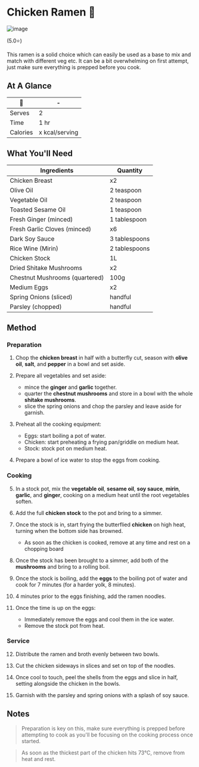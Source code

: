 # Chicken Ramen 🍜

![image](https://drive.google.com/uc?export=view&id=1INPYyxiY_xpEdarA9Nb-fykqQ85C6oWv)

[//]: # (when adding google drive link, just replace the asset id, don't change anything else about the above link otherwise the image will not display)

[//]: # (remember to give rating and delete the green heart if not a whole-health dish)

(5.0⭐️)

This ramen is a solid choice which can easily be used as a base to mix and match with different veg etc. It can be a bit overwhelming on first attempt, just make sure everything is prepped before you cook.

## At A Glance

🍜 | -
-- | --
Serves | 2
Time | 1 hr
Calories | x kcal/serving

## What You'll Need

Ingredients | Quantity
-- | --
Chicken Breast | x2
Olive Oil | 2 teaspoon
Vegetable Oil | 2 teaspoon
Toasted Sesame Oil | 1 teaspoon
Fresh Ginger (minced) | 1 tablespoon
Fresh Garlic Cloves (minced) | x6
Dark Soy Sauce | 3 tablespoons
Rice Wine (Mirin) | 2 tablespoons
Chicken Stock | 1L
Dried Shitake Mushrooms | x2
Chestnut Mushrooms (quartered) | 100g
Medium Eggs | x2
Spring Onions (sliced) | handful
Parsley (chopped) | handful

## Method

### **Preparation**

1. Chop the **chicken breast** in half with a butterfly cut, season with **olive oil**, **salt**, and **pepper** in a bowl and set aside.

2. Prepare all vegetables and set aside:
    - mince the **ginger** and **garlic** together.
    - quarter the **chestnut mushrooms** and store in a bowl with the whole **shitake mushrooms**.
    - slice the spring onions and chop the parsley and leave aside for garnish.

3. Preheat all the cooking equipment:
    - Eggs: start boiling a pot of water.
    - Chicken: start preheating a frying pan/griddle on medium heat.
    - Stock: stock pot on medium heat.

4. Prepare a bowl of ice water to stop the eggs from cooking.

### **Cooking**

5. In a stock pot, mix the **vegetable oil**, **sesame oil**, **soy sauce**, **mirin**, **garlic**, and **ginger**, cooking on a medium heat until the root vegetables soften.

6. Add the full **chicken stock** to the pot and bring to a simmer.

7. Once the stock is in, start frying the butterflied **chicken** on high heat, turning when the bottom side has browned. 
    - As soon as the chicken is cooked, remove at any time and rest on a chopping board

8. Once the stock has been brought to a simmer, add both of the **mushrooms** and bring to a rolling boil.

9. Once the stock is boiling, add the **eggs** to the boiling pot of water and cook for 7 minutes (for a harder yolk, 8 minutes).

10. 4 minutes prior to the eggs finishing, add the ramen noodles.

11. Once the time is up on the eggs:
    - Immediately remove the eggs and cool them in the ice water.
    - Remove the stock pot from heat.

### **Service**

12. Distribute the ramen and broth evenly between two bowls.

13. Cut the chicken sideways in slices and set on top of the noodles.

14. Once cool to touch, peel the shells from the eggs and slice in half, setting alongside the chicken in the bowls.

15. Garnish with the parsley and spring onions with a splash of soy sauce.

## Notes

> Preparation is key on this, make sure everything is prepped before attempting to cook as you'll be focusing on the cooking process once started.

> As soon as the thickest part of the chicken hits 73°C, remove from heat and rest.